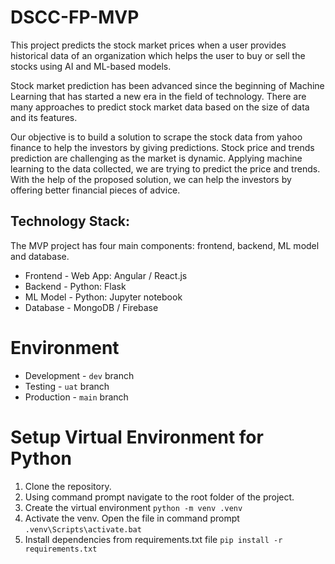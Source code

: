 # DSCC-FP-MVP

This project predicts the stock market prices when a user provides historical data of an organization which helps the user to buy or sell the stocks using AI and ML-based models. 

Stock market prediction has been advanced since the beginning of Machine Learning that has started a new era in the field of technology. There are many approaches to predict stock market data based on the size of data and its features. 

Our objective is to build a solution to scrape the stock data from yahoo finance to help the investors by giving predictions. Stock price and trends prediction are challenging as the market is dynamic. Applying machine learning to the data collected, we are trying to predict the price and trends. With the help of the proposed solution, we can help the investors by offering better financial pieces of advice.

## Technology Stack:
 
The MVP project has four main components: frontend, backend, ML model and database.

* Frontend - Web App: Angular / React.js
* Backend - Python: Flask
* ML Model - Python: Jupyter notebook
* Database - MongoDB / Firebase

# Environment

* Development - `dev` branch
* Testing - `uat` branch
* Production - `main` branch

# Setup Virtual Environment for Python

1. Clone the repository.
2. Using command prompt navigate to the root folder of the project.
3. Create the virtual environment `python -m venv .venv`
4. Activate the venv. Open the file in command prompt `.venv\Scripts\activate.bat`
5. Install dependencies from requirements.txt file `pip install -r requirements.txt`